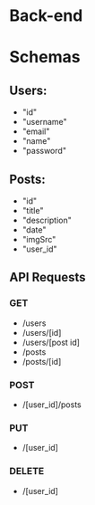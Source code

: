 # Back-end

# Schemas

## Users:
* "id"
* "username"
* "email"
* "name"
* "password"

## Posts:
* "id"
* "title"
* "description"
* "date"
* "imgSrc"
* "user_id"

## API Requests

### GET
* /users
* /users/[id]
* /users/[post id]
* /posts
* /posts/[id]

### POST
* /[user_id]/posts

### PUT
* /[user_id]

### DELETE
* /[user_id]
